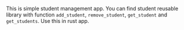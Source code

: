 This is simple student management app. You can find student reusable library with function `add_student`, `remove_student`, `get_student` and `get_students`. Use this in rust app.